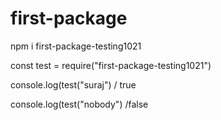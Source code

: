 # first-package

npm i first-package-testing1021

const test = require("first-package-testing1021")

console.log(test("suraj")   / true

console.log(test("nobody")   /false
